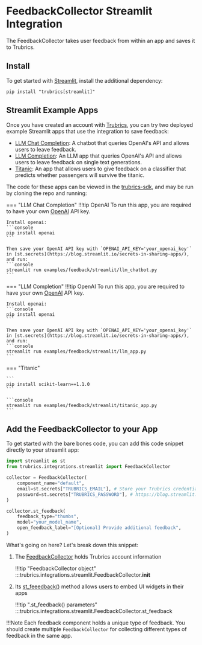 # FeedbackCollector Streamlit Integration
The FeedbackCollector takes user feedback from within an app and saves it to Trubrics.

## Install
To get started with [Streamlit](https://streamlit.io/), install the additional dependency:

```console
pip install "trubrics[streamlit]"
```

## Streamlit Example Apps
Once you have created an account with [Trubrics](https://trubrics.streamlit.app/), you can try two deployed example Streamlit apps that use the integration to save feedback:

- [LLM Chat Completion](https://trubrics-llm-example-chatbot.streamlit.app/): A chatbot that queries OpenAI's API and allows users to leave feedback.
- [LLM Completion](https://trubrics-llm-example.streamlit.app/): An LLM app that queries OpenAI's API and allows users to leave feedback on single text generations.
- [Titanic](https://trubrics-titanic-example.streamlit.app/): An app that allows users to give feedback on a classifier that predicts whether passengers will survive the titanic.

The code for these apps can be viewed in the [trubrics-sdk](https://github.com/trubrics/trubrics-sdk/tree/main/examples), and may be run by cloning the repo and running:

=== "LLM Chat Completion"
    !!!tip OpenAI
        To run this app, you are required to have your own [OpenAI](https://platform.openai.com/overview) API key.

    Install openai:
    ```console
    pip install openai
    ```

    Then save your OpenAI API key with `OPENAI_API_KEY='your_openai_key'` in [st.secrets](https://blog.streamlit.io/secrets-in-sharing-apps/), and run:
    ```console
    streamlit run examples/feedback/streamlit/llm_chatbot.py
    ```

=== "LLM Completion"
    !!!tip OpenAI
        To run this app, you are required to have your own [OpenAI](https://platform.openai.com/overview) API key.

    Install openai:
    ```console
    pip install openai
    ```

    Then save your OpenAI API key with `OPENAI_API_KEY='your_openai_key'` in [st.secrets](https://blog.streamlit.io/secrets-in-sharing-apps/), and run:
    ```console
    streamlit run examples/feedback/streamlit/llm_app.py
    ```

=== "Titanic"

    ```
    pip install scikit-learn==1.1.0
    ```

    ```console
    streamlit run examples/feedback/streamlit/titanic_app.py
    ```

## Add the FeedbackCollector to your App
To get started with the bare bones code, you can add this code snippet directly to your streamlit app:
```py
import streamlit as st
from trubrics.integrations.streamlit import FeedbackCollector

collector = FeedbackCollector(
    component_name="default",
    email=st.secrets["TRUBRICS_EMAIL"], # Store your Trubrics credentials in st.secrets:
    password=st.secrets["TRUBRICS_PASSWORD"], # https://blog.streamlit.io/secrets-in-sharing-apps/
)

collector.st_feedback(
    feedback_type="thumbs",
    model="your_model_name",
    open_feedback_label="[Optional] Provide additional feedback",
)
```

What's going on here? Let's break down this snippet:

1. The [FeedbackCollector](#feedbackcollector) holds Trubrics account information

    !!!tip "FeedbackCollector object"
        :::trubrics.integrations.streamlit.FeedbackCollector.__init__

2. Its [st_feeedback()](#st_feedback) method allows users to embed UI widgets in their apps

    !!!tip ".st_feedback() parameters"
        :::trubrics.integrations.streamlit.FeedbackCollector.st_feedback

!!!Note
    Each feedback component holds a unique type of feedback. You should create multiple `FeedbackCollector` for collecting different types of feedback in the same app.
